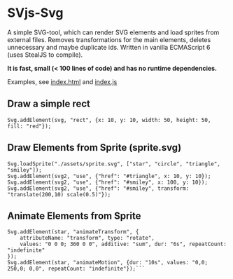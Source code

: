 # SVjs-Svg
  
A simple SVG-tool, which can render SVG elements and load sprites from external files. 
Removes transformations for the main elements, deletes unnecessary and maybe duplicate ids.
Written in vanilla ECMAScript 6 (uses StealJS to compile). 

**It is fast, small (< 100 lines of code) and has no runtime dependencies.**

Examples, see [index.html](index.html) and [index.js](index.js)

## Draw a simple rect

```
Svg.addElement(svg, "rect", {x: 10, y: 10, width: 50, height: 50, fill: "red"});
```

## Draw Elements from Sprite (sprite.svg)

```
Svg.loadSprite("./assets/sprite.svg", ["star", "circle", "triangle", "smiley"]);
Svg.addElement(svg2, "use", {"href": "#triangle", x: 10, y: 10});
Svg.addElement(svg2, "use", {"href": "#smiley", x: 100, y: 10});
Svg.addElement(svg2, "use", {"href": "#smiley", transform: "translate(200,10) scale(0.5)"});
```

## Animate Elements from Sprite

```
Svg.addElement(star, "animateTransform", {
    attributeName: "transform", type: "rotate",
    values: "0 0 0; 360 0 0", additive: "sum", dur: "6s", repeatCount: "indefinite"
});
Svg.addElement(star, "animateMotion", {dur: "10s", values: "0,0; 250,0; 0,0", repeatCount: "indefinite"});```